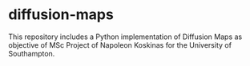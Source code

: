 # diffusion-maps
This repository includes a Python implementation of Diffusion Maps as objective of MSc Project of Napoleon Koskinas for the University of Southampton.

